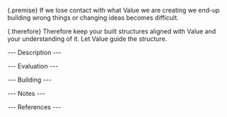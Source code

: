 {.premise}
If we lose contact with what Value we are creating we end-up building wrong
things or changing ideas becomes difficult.

{.therefore}
Therefore keep your built structures aligned with Value and your understanding
of it. Let Value guide the structure.

--- Description ---

--- Evaluation ---

--- Building ---

--- Notes ---

--- References ---
